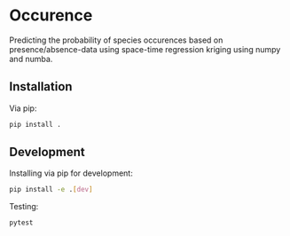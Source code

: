 # Occurence

Predicting the probability of species occurences based on presence/absence-data using space-time regression kriging using numpy and numba.

## Installation

Via pip:

```sh
pip install .
```

## Development

Installing via pip for development:

```sh
pip install -e .[dev]
```

Testing:

```sh
pytest
```
